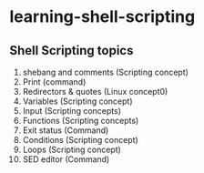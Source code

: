# learning-shell-scripting
## Shell Scripting topics
1. shebang and comments (Scripting concept)
2. Print                (command)
3. Redirectors & quotes (Linux concept0)
4. Variables            (Scripting concept)
5. Input                (Scripting concepts)
6. Functions            (Scripting concepts)
7. Exit status          (Command)
8. Conditions           (Scripting concept)
9. Loops                (Scripting concept)
10. SED editor          (Command)